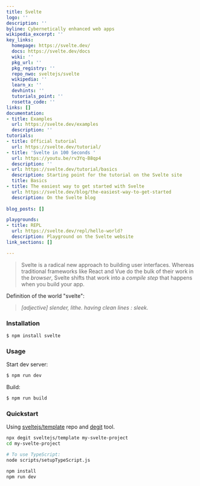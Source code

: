 ```yaml
---
title: Svelte
logo: ''
description: ''
byline: Cybernetically enhanced web apps
wikipedia_excerpt: ''
key_links:
  homepage: https://svelte.dev/
  docs: https://svelte.dev/docs
  wiki: ''
  pkg_url: ''
  pkg_registry: ''
  repo_nwo: sveltejs/svelte
  wikipedia: ''
  learn_x: ''
  devhints: ''
  tutorials_point: ''
  rosetta_code: ''
links: []
documentation:
- title: Examples
  url: https://svelte.dev/examples
  description: ''
tutorials:
- title: Official tutorial
  url: https://svelte.dev/tutorial/
- title: 'Svelte in 100 Seconds '
  url: https://youtu.be/rv3Yq-B8qp4
  description: ''
- url: https://svelte.dev/tutorial/basics
  description: Starting point for the tutorial on the Svelte site
  title: Basics
- title: The easiest way to get started with Svelte
  url: https://svelte.dev/blog/the-easiest-way-to-get-started
  description: On the Svelte blog
  
blog_posts: []

playgrounds:
- title: REPL
  url: https://svelte.dev/repl/hello-world?
  description: Playground on the Svelte website
link_sections: []

---
```

> Svelte is a radical new approach to building user interfaces. Whereas traditional frameworks like React and Vue do the bulk of their work in the _browser_, Svelte shifts that work into a _compile step_ that happens when you build your app.

Definition of the world "svelte": 
  
> _[adjective] slender, lithe. having clean lines : sleek._

   
### Installation

```sh
$ npm install svelte
```

### Usage

Start dev server:

```sh
$ npm run dev
```

Build:

```sh
$ npm run build
```

### Quickstart

Using [sveltejs/template](https://github.com/sveltejs/template) repo and [degit](https://www.npmjs.com/package/degit) tool.

```sh
npx degit sveltejs/template my-svelte-project
cd my-svelte-project

# To use TypeScript:
node scripts/setupTypeScript.js

npm install
npm run dev
```
